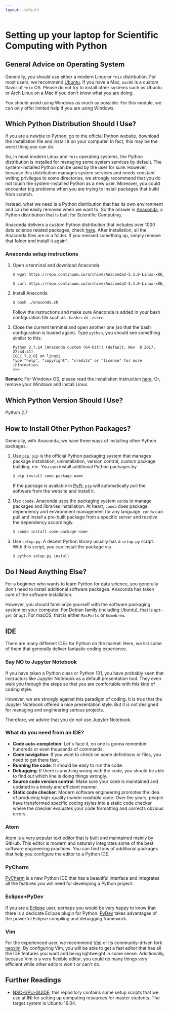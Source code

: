 ```yaml
---
layout: default
---
```


# Setting up your laptop for Scientific Computing with Python

## General Advice on Operating System

Generally, you should use either a modern Linux or `*nix` distribution.
For most users, we recommend [Ubuntu](https://www.ubuntu.com/).
If you have a Mac, `macOS` is a custom flavor of `*nix` OS.
Please do not try to install other systems such as Ubuntu or Arch Linux
on a Mac if you don't know what you are doing.

You should avoid using Windows as much as possible.
For this module, we can only offer limited help if you are using Windows.

## Which Python Distribution Should I Use?

If you are a newbie to Python, go to the official Python website, download the installation file and install it on your computer. In fact, this may be the worst thing you can do.

So, in most modern Linux and `*nix` operating systems, the Python distribution is installed for managing some system services by default. The system-installed Python can be used by the user for sure. However, because this distribution manages system services and needs constant writing privileges to some directories, we strongly recommend that you do not touch the system-installed Python as a new user. Moreover, you could encounter big problems when you are trying to install packages that build from scratch.

Instead, what we need is a Python distribution that has its own environment and can be easily removed when we want to. So the answer is [Anaconda](https://anaconda.org/), a Python distribution that is built for Scientific Computing.

Anaconda delivers a custom Python distribution that includes over 1000 data science related packages, check [here](https://docs.anaconda.com/anaconda/packages/py2.7_linux-64). After installation, all the Anaconda files are in a folder. If you messed something up, simply remove that folder and install it again!

### Anaconda setup instructions

1. Open a terminal and download Anaconda

    ```bash
    $ wget https://repo.continuum.io/archive/Anaconda2-5.1.0-Linux-x86_64.sh -O anaconda.sh  # for Linux
    ```

    ```bash
    $ curl https://repo.continuum.io/archive/Anaconda2-5.1.0-Linux-x86_64.sh -o anaconda.sh  # for macOS
    ```

2. Install Anaconda

    ```bash
    $ bash ./anaconda.sh
    ```

    Follow the instructions and make sure Anaconda is added in your bash configuration file such as `.bashrc` or `.zshrc`.

3. Close the current terminal and open another one (so that the bash configuration is loaded again). Type `python`, you should see something similar to this:

    ```
    Python 2.7.14 |Anaconda custom (64-bit)| (default, Nov  8 2017, 22:44:41)
    [GCC 7.2.0] on linux2
    Type "help", "copyright", "credits" or "license" for more information.
    >>>
    ```

__Remark__: For Windows OS, please read the installation instruction [here](https://www.anaconda.com/download/#windows). Or, remove your Windows and install Linux.

## Which Python Version Should I Use?

Python 2.7

## How to Install Other Python Packages?

Generally, with Anaconda, we have three ways of installing other Python packages.

1. Use `pip`. `pip` is the official Python packaging system that manages package installation, uninstallation, version control, custom package building, etc. You can install additional Python packages by

    ```bash
    $ pip install some-package-name
    ```

    If the package is available in [PyPi](https://pypi.org/), `pip` will automatically pull the software from the website and install it.

2. Use `conda`. Anaconda uses the packaging system `conda` to manage packages and libraries installation. At heart, `conda` does package, dependency and environment management for any language. `conda` can pull and install a pre-built package from a specific server and resolve the dependency accordingly.

    ```bash
    $ conda install some-package-name
    ```

3. Use `setup.py`. A decent Python library usually has a `setup.py` script. With this script, you can install the package via

    ```bash
    $ python setup.py install
    ```

## Do I Need Anything Else?

For a beginner who wants to learn Python for data science, you generally don't need to install additional software packages. Anaconda has taken care of the software installation.

However, you should familiarize yourself with the software packaging system on your computer. For Debian family (including Ubuntu), that is `apt-get` or `apt`. For macOS, that is either `MacPorts` or `homebrew`.

## IDE

There are many different IDEs for Python on the market. Here, we list some of
them that generally deliver fantastic coding experience.

### Say NO to Jupyter Notebook

If you have taken a Python class or Python 101, you have probably seen that
instructors like Jupyter Notebook as a default presentation tool.
They even walk you through the steps so that you are comfortable with
this kind of coding style.

However, we are strongly against this paradigm of coding.
It is true that the Jupyter Notebook offered a nice presentation style.
But it is not designed for managing and engineering serious projects.

Therefore, we advice that you do not use Jupyter Notebook.

### What do you need from an IDE?

+ __Code auto-completion__: Let's face it, no one is gonna remember hundreds or even thousands of commands.
+ __Code navigation__: If you want to check on some definitions or files, you need to get there fast.
+ __Running the code__: It should be easy to run the code.
+ __Debugging__: If there is anything wrong with the code, you should be able to find out which line is doing things wrongly.
+ __Source code version control__: Make sure your code is maintained and updated in a timely and efficient manner.
+ __Static code checker__: Modern software engineering promotes the idea of producing high-quality _human readable_ code. Over the years, people have transformed specific coding styles into a static code checker where the checker evaluates your code formatting and corrects obvious errors.

### Atom

[Atom](https://atom.io/) is a very popular text editor that is built and maintained mainly by GitHub. This editor is modern and naturally integrates some of the best software engineering practices. You can find tons of additional packages that help you configure the editor to a Python IDE.

### PyCharm

[PyCharm](https://www.jetbrains.com/pycharm/) is a new Python IDE that has a beautiful interface and integrates all the features you will need for developing a Python project.

### Eclipse+PyDev

If you are a [Eclipse](http://www.eclipse.org/) user, perhaps you would be very happy to know that there is a dedicate Eclipse plugin for Python. [PyDev](http://www.pydev.org/) takes advantages of the powerful Eclipse compiling and debugging framework.

### Vim

For the experienced user, we recommend [Vim](https://www.vim.org/) or its community-driven fork [neovim](https://neovim.io/). By configuring Vim, you will be able to get a fast editor that has all the IDE features you want and being lightweight in some sense. Additionally, because Vim is a very flexible editor, you could do many things very efficient while other editors won't or can't do.

## Further Readings

+ [NSC-GPU-GUIDE](https://github.com/duguyue100/NSC-GPU-GUIDE): this repository contains some setup scripts that we use at INI for setting up computing resources for master students. The target system is Ubuntu 16.04.
